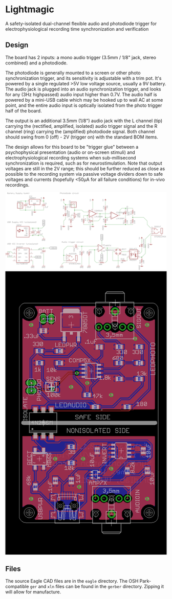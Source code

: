 # Lightmagic
A safety-isolated dual-channel flexible audio and photodiode trigger for electrophysiological recording time synchronization and verification

## Design
The board has 2 inputs: a mono audio trigger (3.5mm / 1/8" jack, stereo combined) and a photodiode.

The photodiode is generally mounted to a screen or other photo synchronization trigger, and its sensitivity is adjustable with a trim pot. It's powered by a single regulated >5V low voltage source, usually a 9V battery. The audio jack is plugged into an audio synchronization trigger, and looks for any (3Hz highpassed) audio input higher than 0.7V. The audio half is powered by a mini-USB cable which may be hooked up to wall AC at some point, and the entire audio input is optically isolated from the photo trigger half of the board.

The output is an additional 3.5mm (1/8") audio jack with the L channel (tip) carrying the (rectified, amplified, isolated) audio trigger signal and the R channel (ring) carrying the (amplified) photodiode signal. Both channel should swing from 0 (off) - 2V (trigger on) with the standard BOM items.

The design allows for this board to be "trigger glue" between a psychophysical presentation (audio or on-screen stimuli) and electrophysiological recording systems when sub-millisecond synchronization is required, such as for neurostimulation. Note that output voltages are still in the 2V range; this should be further reduced as close as possible to the recording system via passive voltage dividers down to safe voltages and currents (hopefully <50μA for all failure conditions) for in-vivo recordings.

![Schematic](schematic.png)
![Board](board.png)

## Files

The source Eagle CAD files are in the `eagle` directory.
The OSH Park-compatible `ger` and `xln` files can be found in the `gerber` directory. Zipping it will allow for manufacture.
